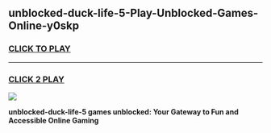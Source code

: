 
## unblocked-duck-life-5-Play-Unblocked-Games-Online-y0skp
<h3>
<a href="https://premium76.site?title=unblocked-duck-life-5&ref=25A">CLICK TO PLAY</a></h3>
<hr>

<h3>
<a href="https://premium76.site?title=unblocked-duck-life-5&ref=25A">CLICK 2 PLAY</a>
  
</h3>

<a href="https://premium76.site?title=unblocked-duck-life-5&ref=25A"><img src="https://clearcache.store/games.png"></a>


**unblocked-duck-life-5 games unblocked: Your Gateway to Fun and Accessible Online Gaming**
